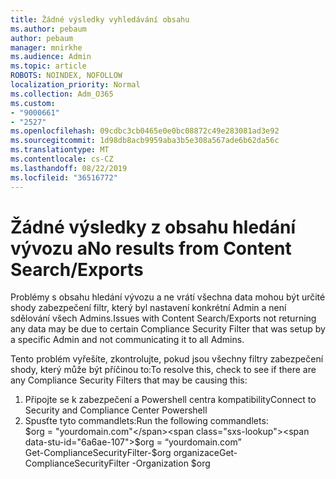 ```yaml
---
title: Žádné výsledky vyhledávání obsahu
ms.author: pebaum
author: pebaum
manager: mnirkhe
ms.audience: Admin
ms.topic: article
ROBOTS: NOINDEX, NOFOLLOW
localization_priority: Normal
ms.collection: Adm_O365
ms.custom:
- "9000661"
- "2527"
ms.openlocfilehash: 09cdbc3cb0465e0e0bc08872c49e283081ad3e92
ms.sourcegitcommit: 1d98db8acb9959aba3b5e308a567ade6b62da56c
ms.translationtype: MT
ms.contentlocale: cs-CZ
ms.lasthandoff: 08/22/2019
ms.locfileid: "36516772"
---
```

# <a name="no-results-from-content-searchexports"></a><span data-ttu-id="6a6ae-102">Žádné výsledky z obsahu hledání vývozu a</span><span class="sxs-lookup"><span data-stu-id="6a6ae-102">No results from Content Search/Exports</span></span>

<span data-ttu-id="6a6ae-103">Problémy s obsahu hledání vývozu a ne vrátí všechna data mohou být určité shody zabezpečení filtr, který byl nastavení konkrétní Admin a není sdělování všech Admins.</span><span class="sxs-lookup"><span data-stu-id="6a6ae-103">Issues with Content Search/Exports not returning any data may be due to certain Compliance Security Filter that was setup by a specific Admin and not communicating it to all Admins.</span></span>

<span data-ttu-id="6a6ae-104">Tento problém vyřešíte, zkontrolujte, pokud jsou všechny filtry zabezpečení shody, který může být příčinou to:</span><span class="sxs-lookup"><span data-stu-id="6a6ae-104">To resolve this, check to see if there are any Compliance Security Filters that may be causing this:</span></span>
1. <span data-ttu-id="6a6ae-105">Připojte se k zabezpečení a Powershell centra kompatibility</span><span class="sxs-lookup"><span data-stu-id="6a6ae-105">Connect to Security and Compliance Center Powershell</span></span>
2. <span data-ttu-id="6a6ae-106">Spusťte tyto commandlets:</span><span class="sxs-lookup"><span data-stu-id="6a6ae-106">Run the following commandlets:</span></span>
<br><span data-ttu-id="6a6ae-107">$org = "yourdomain.com"</span><span class="sxs-lookup"><span data-stu-id="6a6ae-107">$org = “yourdomain.com”</span></span>
<br><span data-ttu-id="6a6ae-108">Get-ComplianceSecurityFilter-$org organizace</span><span class="sxs-lookup"><span data-stu-id="6a6ae-108">Get-ComplianceSecurityFilter -Organization $org</span></span>